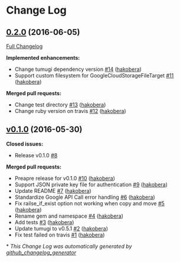 # Change Log

## [0.2.0](https://github.com/tumugi/tumugi-plugin-google_cloud_storage/tree/0.2.0) (2016-06-05)
[Full Changelog](https://github.com/tumugi/tumugi-plugin-google_cloud_storage/compare/v0.1.0...0.2.0)

**Implemented enhancements:**

- Change tumugi dependency version [\#14](https://github.com/tumugi/tumugi-plugin-google_cloud_storage/pull/14) ([hakobera](https://github.com/hakobera))
- Support custom filesystem for GoogleCloudStorageFileTarget [\#11](https://github.com/tumugi/tumugi-plugin-google_cloud_storage/pull/11) ([hakobera](https://github.com/hakobera))

**Merged pull requests:**

- Change test directory [\#13](https://github.com/tumugi/tumugi-plugin-google_cloud_storage/pull/13) ([hakobera](https://github.com/hakobera))
- Change ruby version on travis [\#12](https://github.com/tumugi/tumugi-plugin-google_cloud_storage/pull/12) ([hakobera](https://github.com/hakobera))

## [v0.1.0](https://github.com/tumugi/tumugi-plugin-google_cloud_storage/tree/v0.1.0) (2016-05-30)
**Closed issues:**

- Release v0.1.0 [\#8](https://github.com/tumugi/tumugi-plugin-google_cloud_storage/issues/8)

**Merged pull requests:**

- Preapre release for v0.1.0 [\#10](https://github.com/tumugi/tumugi-plugin-google_cloud_storage/pull/10) ([hakobera](https://github.com/hakobera))
- Support JSON private key file for authentication [\#9](https://github.com/tumugi/tumugi-plugin-google_cloud_storage/pull/9) ([hakobera](https://github.com/hakobera))
- Update README [\#7](https://github.com/tumugi/tumugi-plugin-google_cloud_storage/pull/7) ([hakobera](https://github.com/hakobera))
- Standardize Google API Call error handling [\#6](https://github.com/tumugi/tumugi-plugin-google_cloud_storage/pull/6) ([hakobera](https://github.com/hakobera))
- Fix railse\_if\_exist option not working when copy and move [\#5](https://github.com/tumugi/tumugi-plugin-google_cloud_storage/pull/5) ([hakobera](https://github.com/hakobera))
- Rename gem and namespace [\#4](https://github.com/tumugi/tumugi-plugin-google_cloud_storage/pull/4) ([hakobera](https://github.com/hakobera))
- Add tests [\#3](https://github.com/tumugi/tumugi-plugin-google_cloud_storage/pull/3) ([hakobera](https://github.com/hakobera))
- Update tumugi to v0.5.1 [\#2](https://github.com/tumugi/tumugi-plugin-google_cloud_storage/pull/2) ([hakobera](https://github.com/hakobera))
- Fix test failed on travis [\#1](https://github.com/tumugi/tumugi-plugin-google_cloud_storage/pull/1) ([hakobera](https://github.com/hakobera))



\* *This Change Log was automatically generated by [github_changelog_generator](https://github.com/skywinder/Github-Changelog-Generator)*